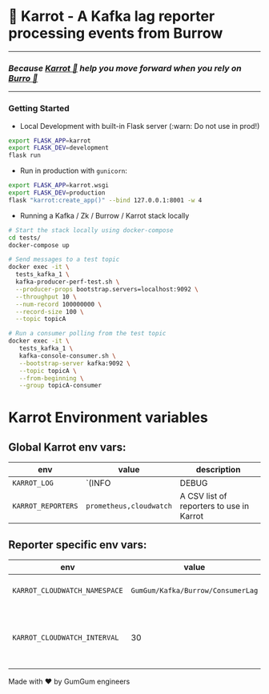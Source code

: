 # :carrot: Karrot - A Kafka lag reporter processing events from Burrow

---

### *Because [Karrot :carrot:]() help you move forward when you rely on [Burro :horse:](https://github.com/linkedin/Burrow)*

---

### Getting Started

* Local Development with built-in Flask server (:warn: Do not use in prod!)

```bash
export FLASK_APP=karrot
export FLASK_DEV=development
flask run
```

* Run in production with `gunicorn`:

```bash
export FLASK_APP=karrot.wsgi
export FLASK_DEV=production
flask "karrot:create_app()" --bind 127.0.0.1:8001 -w 4
```


* Running a Kafka / Zk / Burrow / Karrot stack locally

```bash
# Start the stack locally using docker-compose
cd tests/
docker-compose up

# Send messages to a test topic
docker exec -it \
  tests_kafka_1 \
  kafka-producer-perf-test.sh \
  --producer-props bootstrap.servers=localhost:9092 \
  --throughput 10 \
  --num-record 100000000 \
  --record-size 100 \
  --topic topicA

# Run a consumer polling from the test topic
docker exec -it \
   tests_kafka_1 \
   kafka-console-consumer.sh \
   --bootstrap-server kafka:9092 \
   --topic topicA \
   --from-beginning \
   --group topicA-consumer
```

# Karrot Environment variables

## Global Karrot env vars:

| env                | value                   | description                              |
|--------------------|-------------------------|------------------------------------------|
| `KARROT_LOG`       | `(INFO|DEBUG|ERROR)`    | The log level to use for the Karrot app  |
| `KARROT_REPORTERS` | `prometheus,cloudwatch` | A CSV list of reporters to use in Karrot |

## Reporter specific env vars:

| env                           | value                             | description                                                             |
|-------------------------------|-----------------------------------|-------------------------------------------------------------------------|
| `KARROT_CLOUDWATCH_NAMESPACE` | `GumGum/Kafka/Burrow/ConsumerLag` | The log level to use for the Karrot app                                 |
| `KARROT_CLOUDWATCH_INTERVAL`  | 30                                | The Cloudwatch flush interval to execute the `put_metric_data` api call |




Made with ♥ by GumGum engineers
